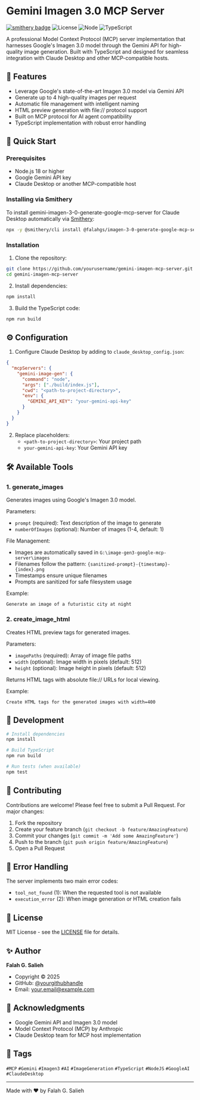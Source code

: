 # Gemini Imagen 3.0 MCP Server

[![smithery badge](https://smithery.ai/badge/@falahgs/imagen-3-0-generate-google-mcp-server)](https://smithery.ai/server/@falahgs/imagen-3-0-generate-google-mcp-server)
![License](https://img.shields.io/badge/license-MIT-blue.svg)
![Node](https://img.shields.io/badge/node-%3E%3D18.0.0-brightgreen)
![TypeScript](https://img.shields.io/badge/typescript-%5E5.3.3-blue)

A professional Model Context Protocol (MCP) server implementation that harnesses Google's Imagen 3.0 model through the Gemini API for high-quality image generation. Built with TypeScript and designed for seamless integration with Claude Desktop and other MCP-compatible hosts.

## 🌟 Features

- Leverage Google's state-of-the-art Imagen 3.0 model via Gemini API
- Generate up to 4 high-quality images per request
- Automatic file management with intelligent naming
- HTML preview generation with file:// protocol support
- Built on MCP protocol for AI agent compatibility
- TypeScript implementation with robust error handling

## 🚀 Quick Start

### Prerequisites

- Node.js 18 or higher
- Google Gemini API key
- Claude Desktop or another MCP-compatible host

### Installing via Smithery

To install gemini-imagen-3-0-generate-google-mcp-server for Claude Desktop automatically via [Smithery](https://smithery.ai/server/@falahgs/imagen-3-0-generate-google-mcp-server):

```bash
npx -y @smithery/cli install @falahgs/imagen-3-0-generate-google-mcp-server --client claude
```

### Installation

1. Clone the repository:
```bash
git clone https://github.com/yourusername/gemini-imagen-mcp-server.git
cd gemini-imagen-mcp-server
```

2. Install dependencies:
```bash
npm install
```

3. Build the TypeScript code:
```bash
npm run build
```

## ⚙️ Configuration

1. Configure Claude Desktop by adding to `claude_desktop_config.json`:
```json
{
  "mcpServers": {
    "gemini-image-gen": {
      "command": "node",
      "args": ["./build/index.js"],
      "cwd": "<path-to-project-directory>",
      "env": {
        "GEMINI_API_KEY": "your-gemini-api-key"
      }
    }
  }
}
```

2. Replace placeholders:
   - `<path-to-project-directory>`: Your project path
   - `your-gemini-api-key`: Your Gemini API key

## 🛠️ Available Tools

### 1. generate_images
Generates images using Google's Imagen 3.0 model.

Parameters:
- `prompt` (required): Text description of the image to generate
- `numberOfImages` (optional): Number of images (1-4, default: 1)

File Management:
- Images are automatically saved in `G:\image-gen3-google-mcp-server\images`
- Filenames follow the pattern: `{sanitized-prompt}-{timestamp}-{index}.png`
- Timestamps ensure unique filenames
- Prompts are sanitized for safe filesystem usage

Example:
```
Generate an image of a futuristic city at night
```

### 2. create_image_html
Creates HTML preview tags for generated images.

Parameters:
- `imagePaths` (required): Array of image file paths
- `width` (optional): Image width in pixels (default: 512)
- `height` (optional): Image height in pixels (default: 512)

Returns HTML tags with absolute file:// URLs for local viewing.

Example:
```
Create HTML tags for the generated images with width=400
```

## 🔧 Development

```bash
# Install dependencies
npm install

# Build TypeScript
npm run build

# Run tests (when available)
npm test
```

## 🤝 Contributing

Contributions are welcome! Please feel free to submit a Pull Request. For major changes:

1. Fork the repository
2. Create your feature branch (`git checkout -b feature/AmazingFeature`)
3. Commit your changes (`git commit -m 'Add some AmazingFeature'`)
4. Push to the branch (`git push origin feature/AmazingFeature`)
5. Open a Pull Request

## 📝 Error Handling

The server implements two main error codes:
- `tool_not_found` (1): When the requested tool is not available
- `execution_error` (2): When image generation or HTML creation fails

## 📄 License

MIT License - see the [LICENSE](LICENSE) file for details.

## ✨ Author

**Falah G. Salieh**
- Copyright © 2025
- GitHub: [@yourgithubhandle](https://github.com/yourgithubhandle)
- Email: [your.email@example.com](mailto:your.email@example.com)

## 🙏 Acknowledgments

- Google Gemini API and Imagen 3.0 model
- Model Context Protocol (MCP) by Anthropic
- Claude Desktop team for MCP host implementation

## 📌 Tags

`#MCP` `#Gemini` `#Imagen3` `#AI` `#ImageGeneration` `#TypeScript` `#NodeJS` `#GoogleAI` `#ClaudeDesktop`

---
Made with ❤️ by Falah G. Salieh 